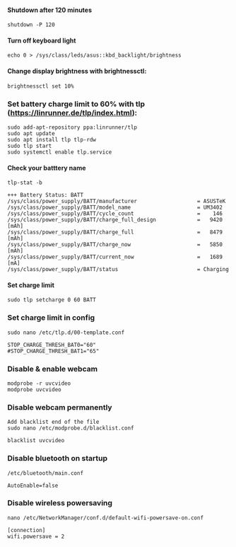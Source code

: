 
#### Shutdown after 120 minutes
```
shutdown -P 120
```

#### Turn off keyboard light
```
echo 0 > /sys/class/leds/asus::kbd_backlight/brightness
```

#### Change display brightness with brightnessctl:
```
brightnessctl set 10%
```

### Set battery charge limit to 60% with tlp (https://linrunner.de/tlp/index.html):
```
sudo add-apt-repository ppa:linrunner/tlp
sudo apt update
sudo apt install tlp tlp-rdw
sudo tlp start
sudo systemctl enable tlp.service
```
#### Check your batttery name
```
tlp-stat -b
```

```
+++ Battery Status: BATT
/sys/class/power_supply/BATT/manufacturer                   = ASUSTeK
/sys/class/power_supply/BATT/model_name                     = UM3402
/sys/class/power_supply/BATT/cycle_count                    =    146
/sys/class/power_supply/BATT/charge_full_design             =   9420 [mAh]
/sys/class/power_supply/BATT/charge_full                    =   8479 [mAh]
/sys/class/power_supply/BATT/charge_now                     =   5850 [mAh]
/sys/class/power_supply/BATT/current_now                    =   1689 [mA]
/sys/class/power_supply/BATT/status                         = Charging
```

#### Set charge limit
```
sudo tlp setcharge 0 60 BATT
```

### Set charge limit in config
```
sudo nano /etc/tlp.d/00-template.conf

STOP_CHARGE_THRESH_BAT0="60"
#STOP_CHARGE_THRESH_BAT1="65"

```

### Disable & enable webcam
```
modprobe -r uvcvideo
modprobe uvcvideo
```

### Disable webcam permanently

```
Add blacklist end of the file
sudo nano /etc/modprobe.d/blacklist.conf

blacklist uvcvideo
```

### Disable bluetooth on startup
```
/etc/bluetooth/main.conf

AutoEnable=false
```

### Disable wireless powersaving
```
nano /etc/NetworkManager/conf.d/default-wifi-powersave-on.conf

[connection]
wifi.powersave = 2
```


